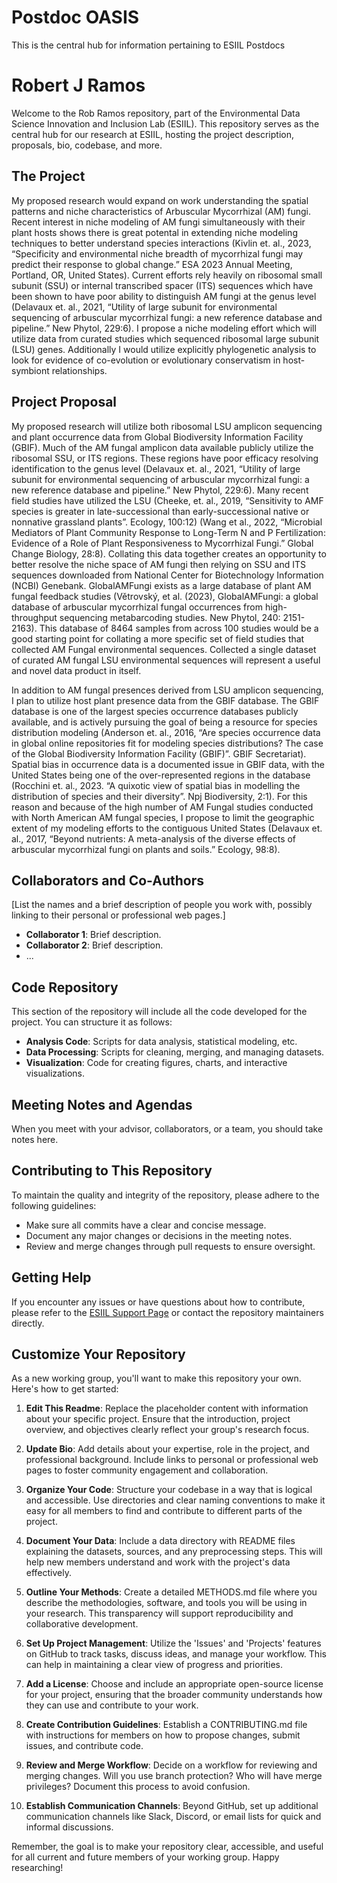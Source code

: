 # Postdoc OASIS
This is the central hub for information pertaining to ESIIL Postdocs

# Robert J Ramos

Welcome to the Rob Ramos repository, part of the Environmental Data Science Innovation and Inclusion Lab (ESIIL). This repository serves as the central hub for our research at ESIIL, hosting the project description, proposals, bio, codebase, and more.

## The Project

My proposed research would expand on work understanding the spatial patterns and niche characteristics of Arbuscular Mycorrhizal (AM) fungi. Recent interest in niche modeling of AM fungi simultaneously with their plant hosts shows there is great potental in extending niche modeling techniques to better understand species interactions (Kivlin et. al., 2023, “Specificity and environmental niche breadth of mycorrhizal fungi may predict their response to global change.” ESA 2023 Annual Meeting, Portland, OR, United States). Current efforts rely heavily on ribosomal small subunit (SSU) or internal transcribed spacer (ITS) sequences which have been shown to have poor ability to distinguish AM fungi at the genus level (Delavaux et. al., 2021, “Utility of large subunit for environmental sequencing of arbuscular mycorrhizal fungi: a new reference database and pipeline.” New Phytol, 229:6). I propose a niche modeling effort which will utilize data from curated studies which sequenced ribosomal large subunit (LSU) genes. Additionally I would utilize explicitly phylogenetic analysis to look for evidence of co-evolution or evolutionary conservatism in host-symbiont relationships.

## Project Proposal

My proposed research will utilize both ribosomal LSU amplicon sequencing and plant occurrence data from Global Biodiversity Information Facility (GBIF). Much of the AM fungal amplicon data available publicly utilize the ribosomal SSU, or ITS regions. These regions have poor efficacy resolving identification to the genus level (Delavaux et. al., 2021, “Utility of large subunit for environmental sequencing of arbuscular mycorrhizal fungi: a new reference database and pipeline.” New Phytol, 229:6). Many recent field studies have utilized the LSU (Cheeke, et. al., 2019, “Sensitivity to AMF species is greater in late-successional than early-successional native or nonnative grassland plants”. Ecology, 100:12) (Wang et al., 2022, “Microbial Mediators of Plant Community Response to Long-Term N and P Fertilization: Evidence of a Role of Plant Responsiveness to Mycorrhizal Fungi.” Global Change Biology, 28:8). Collating this data together creates an opportunity to better resolve the niche space of AM fungi then relying on SSU and ITS sequences downloaded from National Center for Biotechnology Information (NCBI) Genebank. GlobalAMFungi exists as a large database of plant AM fungal feedback studies (Větrovský, et al. (2023), GlobalAMFungi: a global database of arbuscular mycorrhizal fungal occurrences from high-throughput sequencing metabarcoding studies. New Phytol, 240: 2151-2163). This database of 8464 samples from across 100 studies would be a good starting point for collating a more specific set of field studies that collected AM Fungal environmental sequences. Collected a single dataset of curated AM fungal LSU environmental sequences will represent a useful and novel data product in itself. 

In addition to AM fungal presences derived from LSU amplicon sequencing, I plan to utilize host plant presence data from the GBIF database. The GBIF database is one of the largest species occurrence databases publicly available, and is actively pursuing the goal of being a resource for species distribution modeling (Anderson et. al., 2016, “Are species occurrence data in global online repositories fit for modeling species distributions? The case of the Global Biodiversity Information Facility (GBIF)”. GBIF Secretariat). Spatial bias in occurrence data is a documented issue in GBIF data, with the United States being one of the over-represented regions in the database (Rocchini et. al., 2023. “A quixotic view of spatial bias in modelling the distribution of species and their diversity”. Npj Biodiversity, 2:1). For this reason and because of the high number of AM Fungal studies conducted with North American AM fungal species, I propose to limit the geographic extent of my modeling efforts to the contiguous United States (Delavaux et. al., 2017, “Beyond nutrients: A meta-analysis of the diverse effects of arbuscular mycorrhizal fungi on plants and soils.” Ecology, 98:8).

## Collaborators and Co-Authors 

[List the names and a brief description of people you work with, possibly linking to their personal or professional web pages.]

- **Collaborator 1**: Brief description.
- **Collaborator 2**: Brief description.
- ...

## Code Repository

This section of the repository will include all the code developed for the project. You can structure it as follows:

- **Analysis Code**: Scripts for data analysis, statistical modeling, etc.
- **Data Processing**: Scripts for cleaning, merging, and managing datasets.
- **Visualization**: Code for creating figures, charts, and interactive visualizations.

## Meeting Notes and Agendas

When you meet with your advisor, collaborators, or a team, you should take notes here. 

## Contributing to This Repository

To maintain the quality and integrity of the repository, please adhere to the following guidelines:

- Make sure all commits have a clear and concise message.
- Document any major changes or decisions in the meeting notes.
- Review and merge changes through pull requests to ensure oversight.

## Getting Help

If you encounter any issues or have questions about how to contribute, please refer to the [ESIIL Support Page](https://esiil.org/support) or contact the repository maintainers directly.

## Customize Your Repository

As a new working group, you'll want to make this repository your own. Here's how to get started:

1. **Edit This Readme**: Replace the placeholder content with information about your specific project. Ensure that the introduction, project overview, and objectives clearly reflect your group's research focus.

2. **Update Bio**: Add details about your expertise, role in the project, and professional background. Include links to personal or professional web pages to foster community engagement and collaboration.

3. **Organize Your Code**: Structure your codebase in a way that is logical and accessible. Use directories and clear naming conventions to make it easy for all members to find and contribute to different parts of the project.

4. **Document Your Data**: Include a data directory with README files explaining the datasets, sources, and any preprocessing steps. This will help new members understand and work with the project's data effectively.

5. **Outline Your Methods**: Create a detailed METHODS.md file where you describe the methodologies, software, and tools you will be using in your research. This transparency will support reproducibility and collaborative development.

6. **Set Up Project Management**: Utilize the 'Issues' and 'Projects' features on GitHub to track tasks, discuss ideas, and manage your workflow. This can help in maintaining a clear view of progress and priorities.

7. **Add a License**: Choose and include an appropriate open-source license for your project, ensuring that the broader community understands how they can use and contribute to your work.

8. **Create Contribution Guidelines**: Establish a CONTRIBUTING.md file with instructions for members on how to propose changes, submit issues, and contribute code.

9. **Review and Merge Workflow**: Decide on a workflow for reviewing and merging changes. Will you use branch protection? Who will have merge privileges? Document this process to avoid confusion.

10. **Establish Communication Channels**: Beyond GitHub, set up additional communication channels like Slack, Discord, or email lists for quick and informal discussions.

Remember, the goal is to make your repository clear, accessible, and useful for all current and future members of your working group. Happy researching!
